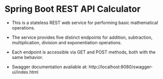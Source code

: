 # Spring Boot REST API Calculator
* This is a stateless REST web service for performing basic mathematical operations. 
* The service provides five distinct endpoints for addition, subtraction, multiplication, division and exponentiation operations.
* Each endpoint is accessible via GET and POST methods, both with the same behavior.

* Swagger documentation available at: http://localhost:8080/swagger-ui/index.html
